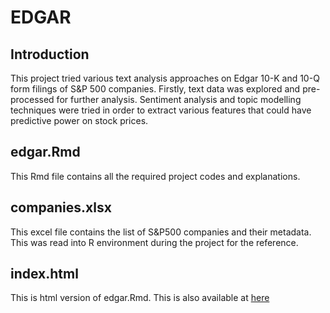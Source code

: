 # EDGAR

## Introduction

This project tried various text analysis approaches on Edgar 10-K and 10-Q form filings of S&P 500 companies. Firstly, text data was explored and pre-processed for further analysis. Sentiment analysis and topic modelling techniques were tried in order to extract various features that could have predictive power on stock prices.

## edgar.Rmd

This Rmd file contains all the required project codes and explanations. 

## companies.xlsx

This excel file contains the list of S&P500 companies and their metadata. This was read into R environment during the project for the reference.

## index.html

This is html version of edgar.Rmd. This is also available at [here](https://sakjung.github.io/edgar)
